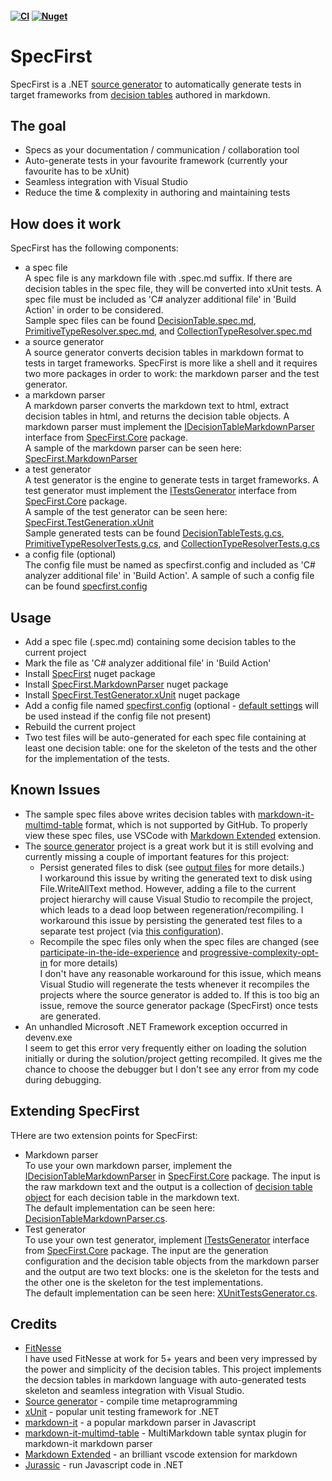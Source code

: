 #### [![CI](https://github.com/yinghuaxuan/SpecFirst.xUnit/workflows/ci/badge.svg)](https://github.com/yinghuaxuan/SpecFirst.xUnit/actions?query=workflow%3ACI) [![Nuget](https://img.shields.io/nuget/v/SpecFirst)](https://www.nuget.org/packages/SpecFirst/)

# SpecFirst
SpecFirst is a .NET [source generator](https://devblogs.microsoft.com/dotnet/introducing-c-source-generators/) to automatically generate tests in target frameworks from [decision tables](https://github.com/yinghuaxuan/spec-first/blob/develop/tests/SpecFirst.Specs/DecisionTable/Validator/DecisionTable.spec.md) authored in markdown.

## The goal
- Specs as your documentation / communication / collaboration tool
- Auto-generate tests in your favourite framework (currently your favourite has to be xUnit)
- Seamless integration with Visual Studio
- Reduce the time & complexity in authoring and maintaining tests

## How does it work
SpecFirst has the following components:
- a spec file  
A spec file is any markdown file with .spec.md suffix. If there are decision tables in the spec file, they will be converted into xUnit tests. A spec file must be included as 'C# analyzer additional file' in 'Build Action' in order to be considered.  
Sample spec files can be found [DecisionTable.spec.md](https://github.com/yinghuaxuan/SpecFirst.Core/blob/main/tests/SpecFirst.Core.Specs/DecisionTable/Validator/DecisionTable.spec.md), [PrimitiveTypeResolver.spec.md](https://github.com/yinghuaxuan/SpecFirst.Core/blob/main/tests/SpecFirst.Core.Specs/TypeResolver/PrimitiveTypeResolver.spec.md), and [CollectionTypeResolver.spec.md](https://github.com/yinghuaxuan/SpecFirst.Core/blob/main/tests/SpecFirst.Core.Specs/TypeResolver/CollectionTypeResolver.spec.md)
- a source generator  
A source generator converts decision tables in markdown format to tests in target frameworks. SpecFirst is more like a shell and it requires two more packages in order to work: the markdown parser and the test generator.
- a markdown parser  
A markdown parser converts the markdown text to html, extract decision tables in html, and returns the decision table objects. A markdown parser must implement the [IDecisionTableMarkdownParser](https://github.com/yinghuaxuan/spec-first/blob/develop/src/SpecFirst.Core/IDecisionTableMarkdownParser.cs) interface from [SpecFirst.Core](https://www.nuget.org/packages/SpecFirst.Core/) package.  
A sample of the markdown parser can be seen here: [SpecFirst.MarkdownParser](https://github.com/yinghuaxuan/SpecFirst.MarkdownParser)
- a test generator  
A test generator is the engine to generate tests in target frameworks. A test generator must implement the [ITestsGenerator](https://github.com/yinghuaxuan/spec-first/blob/develop/src/SpecFirst.Core/ITestsGenerator.cs) interface from [SpecFirst.Core](https://www.nuget.org/packages/SpecFirst.Core/) package.  
A sample of the test generator can be seen here: [SpecFirst.TestGeneration.xUnit](https://github.com/yinghuaxuan/SpecFirst.TestGeneration.xUnit)  
Sample generated tests can be found [DecisionTableTests.g.cs](https://github.com/yinghuaxuan/SpecFirst.Core/blob/main/tests/SpecFirst.Core.Specs.Tests/DecisionTable/Validator/DecisionTableTests.g.cs), [PrimitiveTypeResolverTests.g.cs](https://github.com/yinghuaxuan/SpecFirst.Core/blob/main/tests/SpecFirst.Core.Specs.Tests/TypeResolver/PrimitiveTypeResolverTests.g.cs), and [CollectionTypeResolverTests.g.cs](https://github.com/yinghuaxuan/SpecFirst.Core/blob/main/tests/SpecFirst.Core.Specs.Tests/TypeResolver/CollectionTypeResolverTests.g.cs)  
- a config file (optional)  
The config file must be named as specfirst.config and included as 'C# analyzer additional file' in 'Build Action'. A sample of such a config file can be found [specfirst.config](https://github.com/yinghuaxuan/SpecFirst.Core/blob/main/tests/SpecFirst.Core.Specs/specfirst.config)

## Usage
- Add a spec file (.spec.md) containing some decision tables to the current project 
- Mark the file as 'C# analyzer additional file' in 'Build Action'
- Install [SpecFirst](https://www.nuget.org/packages/SpecFirst/) nuget package
- Install [SpecFirst.MarkdownParser](https://www.nuget.org/packages/SpecFirst.MarkdownParser/) nuget package
- Install [SpecFirst.TestGenerator.xUnit](https://www.nuget.org/packages/SpecFirst.xUnit/) nuget package
- Add a config file named [specfirst.config](https://github.com/yinghuaxuan/spec-first/blob/develop/tests/SpecFirst.Specs/specfirst.config) (optional - [default settings](https://github.com/yinghuaxuan/spec-first/blob/develop/src/SpecFirst/Setting/SpecFirstSettingManager.cs#L11) will be used instead if the config file not present)
- Rebuild the current project  
- Two test files will be auto-generated for each spec file containing at least one decision table: one for the skeleton of the tests and the other for the implementation of the tests.  

## Known Issues
- The sample spec files above writes decision tables with [markdown-it-multimd-table](https://github.com/redbug312/markdown-it-multimd-table) format, which is not supported by GitHub. To properly view these spec files, use VSCode with [Markdown Extended](https://marketplace.visualstudio.com/items?itemName=jebbs.markdown-extended) extension.
- The [source generator](https://devblogs.microsoft.com/dotnet/introducing-c-source-generators/) project is a great work but it is still evolving and currently missing a couple of important features for this project:
    - Persist generated files to disk (see [output files](https://github.com/dotnet/roslyn/blob/main/docs/features/source-generators.md#output-files) for more details.)  
    I workaround this issue by writing the generated text to disk using File.WriteAllText method. However, adding a file to the current project hierarchy will cause Visual Studio to recompile the project, which leads to a dead loop between regeneration/recompiling. I workaround this issue by persisting the generated test files to a separate test project (via [this configuration](https://github.com/yinghuaxuan/spec-first/blob/develop/tests/SpecFirst.Specs/specfirst.config#L6)).  
    - Recompile the spec files only when the spec files are changed (see [participate-in-the-ide-experience](https://github.com/dotnet/roslyn/blob/main/docs/features/source-generators.cookbook.md#participate-in-the-ide-experience) and [progressive-complexity-opt-in](https://github.com/dotnet/roslyn/blob/main/docs/features/source-generators.md#progressive-complexity-opt-in) for more details)  
    I don't have any reasonable workaround for this issue, which means Visual Studio will regenerate the tests whenever it recompiles the projects where the source generator is added to. If this is too big an issue, remove the source generator package (SpecFirst) once tests are generated.  
- An unhandled Microsoft .NET Framework exception occurred in devenv.exe  
I seem to get this error very frequently either on loading the solution initially or during the solution/project getting recompiled. It gives me the chance to choose the debugger but I don't see any error from my code during debugging.

## Extending SpecFirst
THere are two extension points for SpecFirst:
- Markdown parser  
To use your own markdown parser, implement the [IDecisionTableMarkdownParser](https://github.com/yinghuaxuan/spec-first/blob/develop/src/SpecFirst.Core/IDecisionTableMarkdownParser.cs) in [SpecFirst.Core](https://www.nuget.org/packages/SpecFirst.Core/) package. The input is the raw markdown text and the output is a collection of [decision table object](https://github.com/yinghuaxuan/spec-first/blob/develop/src/SpecFirst.Core/DecisionTable/DecisionTable.cs) for each decision table in the markdown text.  
The default implementation can be seen here: [DecisionTableMarkdownParser.cs](https://github.com/yinghuaxuan/SpecFirst.MarkdownParser/blob/main/src/SpecFirst.MarkdownParser/DecisionTableMarkdownParser.cs). 
- Test generator  
To use your own test generator, implement [ITestsGenerator](https://github.com/yinghuaxuan/spec-first/blob/develop/src/SpecFirst.Core/ITestsGenerator.cs) interface from [SpecFirst.Core](https://www.nuget.org/packages/SpecFirst.Core/) package. The input are the generation configuration and the decision table objects from the markdown parser and the output are two text blocks: one is the skeleton for the tests and the other one is the skeleton for the test implementations.  
The default implementation can be seen here: [XUnitTestsGenerator.cs](https://github.com/yinghuaxuan/SpecFirst.TestGenerator.xUnit/blob/main/src/SpecFirst.TestGenerator.xUnit/XUnitTestsGenerator.cs).

## Credits
- [FitNesse](http://docs.fitnesse.org/FrontPage)  
I have used FitNesse at work for 5+ years and been very impressed by the power and simplicity of the decision tables. This project implements the decsion tables in markdown language with auto-generated tests skeleton and seamless integration with Visual Studio.
- [Source generator](https://github.com/dotnet/roslyn/blob/main/docs/features/source-generators.md) - compile time metaprogramming 
- [xUnit](https://github.com/xunit/xunit) - popular unit testing framework for .NET
- [markdown-it](https://github.com/markdown-it/markdown-it) - a popular markdown parser in Javascript
- [markdown-it-multimd-table](https://github.com/redbug312/markdown-it-multimd-table) - MultiMarkdown table syntax plugin for markdown-it markdown parser
- [Markdown Extended](https://marketplace.visualstudio.com/items?itemName=jebbs.markdown-extended) - an brilliant vscode extension for markdown
- [Jurassic](https://github.com/paulbartrum/jurassic) - run Javascript code in .NET
